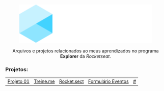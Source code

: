 <p align="center"><img height="120" src="./.github/explorer-logo.svg"></p>
<p align="center">Arquivos e projetos relacionados ao meus aprendizados no programa <strong>Explorer</strong> da <i>Rocketseat</i>.</p>

### Projetos:
<table>
<tbody>
    <tr>
        <td><a target="_blank" href="https://luizfranzon.github.io/explorer/Projetos/Projeto-01/">Projeto 01</a></td>
        <td><a target="_blank" href="https://luizfranzon.github.io/explorer/Projetos/Projeto-02/">Treine.me</a></td>
        <td><a target="_blank" href="https://luizfranzon.github.io/explorer/Projetos/Projeto-03/">Rocket.sect</a></td>
        <td><a target="_blank" href="https://luizfranzon.github.io/explorer/Projetos/Projeto-04/">Formulário Eventos</a></td>
        <td><a target="_blank" href="#">#</a></td>
    </tr>
</tbody>
</table>
